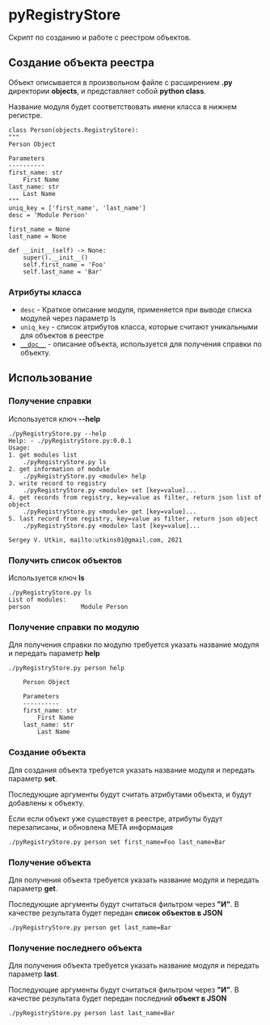 # pyRegistryStore

Скрипт по созданию и работе с реестром объектов.

## Создание объекта реестра

Объект описывается в произвольном файле с расширением **.py** директории **objects**, и представляет собой **python class**. 

Название модуля будет соответствовать имени класса в нижнем регистре.

    class Person(objects.RegistryStore):
    """
    Person Object

    Parameters
    ----------
    first_name: str
        First Name
    last_name: str
        Last Name
    """
    uniq_key = ['first_name', 'last_name']
    desc = 'Module Person'

    first_name = None
    last_name = None

    def __init__(self) -> None:
        super().__init__()
        self.first_name = 'Foo'
        self.last_name = 'Bar'


### Атрибуты класса

* `desc` - Краткое описание модуля, применяется при выводе списка модулей через параметр ls
* `uniq_key` - список атрибутов класса, которые считают уникальными для объектов в реестре
* [`__doc__`](https://www.python.org/dev/peps/pep-0257/) - описание объекта, используется для получения справки по объекту.

## Использование

### Получение справки
Используется ключ **--help**

    ./pyRegistryStore.py --help
    Help: - ./pyRegistryStore.py:0.0.1
    Usage:
    1. get modules list
        ./pyRegistryStore.py ls
    2. get information of module
        ./pyRegistryStore.py <module> help
    3. write record to registry
        ./pyRegistryStore.py <module> set [key=value]...
    4. get records from registry, key=value as filter, return json list of object
        ./pyRegistryStore.py <module> get [key=value]...
    5. last record from registry, key=value as filter, return json object
        ./pyRegistryStore.py <module> last [key=value]...

    Sergey V. Utkin, mailto:utkins01@gmail.com, 2021

### Получить список объектов

Используется ключ **ls**

    ./pyRegistryStore.py ls
    List of modules:
    person              Module Person

### Получение справки по модулю

Для получения справки по модулю требуется указать название модуля и передать параметр **help**

    ./pyRegistryStore.py person help

        Person Object

        Parameters
        ----------
        first_name: str
            First Name
        last_name: str
            Last Name

### Создание объекта

Для создания объекта требуется указать название модуля и передать параметр **set**.

Последующие аргументы будут считать атрибутами объекта, и будут добавлены к объекту.

Если если объект уже существует в реестре, атрибуты будут перезаписаны, и обновлена META информация

    ./pyRegistryStore.py person set first_name=Foo last_name=Bar

### Получение объекта

Для получения объекта требуется указать название модуля и передать параметр **get**.

Последующие аргументы будут считаться фильтром через **"И"**. В качестве результата будет передан **список объектов в JSON**

    ./pyRegistryStore.py person get last_name=Bar

### Получение последнего объекта

Для получения объекта требуется указать название модуля и передать параметр **last**.

Последующие аргументы будут считаться фильтром через **"И"**. В качестве результата будет передан последний **объект в JSON**

    ./pyRegistryStore.py person last last_name=Bar

